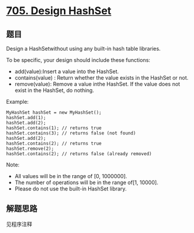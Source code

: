 # [705. Design HashSet](https://leetcode.com/problems/design-hashset/)

## 题目

Design a HashSetwithout using any built-in hash table libraries.

To be specific, your design should include these functions:

- add(value):Insert a value into the HashSet.
- contains(value) : Return whether the value exists in the HashSet or not.
- remove(value): Remove a value inthe HashSet. If the value does not exist in the HashSet, do nothing.

Example:

```text
MyHashSet hashSet = new MyHashSet();
hashSet.add(1);
hashSet.add(2);
hashSet.contains(1); // returns true
hashSet.contains(3); // returns false (not found)
hashSet.add(2);
hashSet.contains(2); // returns true
hashSet.remove(2);
hashSet.contains(2); // returns false (already removed)
```

Note:

- All values will be in the range of [0, 1000000].
- The number of operations will be in the range of[1, 10000].
- Please do not use the built-in HashSet library.

## 解题思路

见程序注释
